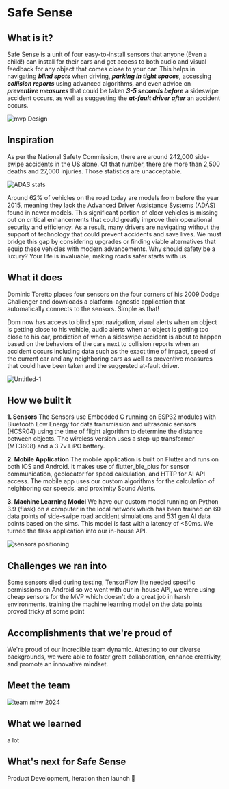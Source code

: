 # Safe Sense

## What is it?

Safe Sense is a unit of four easy-to-install sensors that anyone (Even a child!) can install for their cars and get access to both audio and visual feedback for any object that comes close to your car. This helps in navigating ***blind spots*** when driving, ***parking in tight spaces***,  accessing ***collision reports*** using advanced algorithms, and even advice on ***preventive measures*** that could be taken ***3-5 seconds before*** a sideswipe accident occurs, as well as suggesting the ***at-fault driver after***  an accident occurs.

![mvp Design](https://github.com/leonkoech/SafeSense-AI/assets/39020723/9ed9f175-6d43-44ac-9b08-3c5065da42ce)


## Inspiration
As per the National Safety Commission, there are around 242,000 side-swipe accidents in the US alone. Of that number, there are more than 2,500 deaths and 27,000 injuries. Those statistics are unacceptable.

![ADAS stats](https://github.com/leonkoech/SafeSense/assets/39020723/5492004d-a8f3-453e-a863-c8b13d20ba7d)

Around 62% of vehicles on the road today are models from before the year 2015, meaning they lack the Advanced Driver Assistance Systems (ADAS) found in newer models. This significant portion of older vehicles is missing out on critical enhancements that could greatly improve their operational security and efficiency. As a result, many drivers are navigating without the support of technology that could prevent accidents and save lives. We must bridge this gap by considering upgrades or finding viable alternatives that equip these vehicles with modern advancements. Why should safety be a luxury? Your life is invaluable; making roads safer starts with us.

## What it does
Dominic Toretto places four sensors on the four corners of his 2009 Dodge Challenger and downloads a platform-agnostic application that automatically connects to the sensors. Simple as that!


Dom now has access to blind spot navigation, visual alerts when an object is getting close to his vehicle, audio alerts when an object is getting too close to his car, prediction of when a sideswipe accident is about to happen based on the behaviors of the cars next to collision reports when an accident occurs including data such as the exact time of impact, speed of the current car and any neighboring cars as well as preventive measures that could have been taken and the suggested at-fault driver.

![Untitled-1](https://github.com/leonkoech/SafeSense-AI/assets/39020723/e3bead57-e897-44d1-a908-c942ac480ce1)

## How we built it

**1. Sensors**
The Sensors use Embedded C running on ESP32 modules with Bluetooth Low Energy for data transmission and ultrasonic sensors (HCSR04) using the time of flight algorithm to determine the distance between objects. The wireless version uses a step-up transformer (MT3608) and a 3.7v LiPO battery.

**2. Mobile Application**
The mobile application is built on Flutter and runs on both IOS and Android. It makes use of flutter_ble_plus for sensor communication, geolocator for speed calculation, and HTTP for AI API access. The mobile app uses our custom algorithms for the calculation of neighboring car speeds, and proximity Sound Alerts.

**3. Machine Learning Model**
We have our custom model running on Python 3.9 (flask) on a computer in the local network which has been trained on 60 data points of side-swipe road accident simulations and 531 gen AI data points based on the sims. This model is fast with a latency of <50ms. We turned the flask application into our in-house API.

![sensors positioning](https://github.com/leonkoech/SafeSense-AI/assets/39020723/2a08620f-4817-41d6-81b8-094d2d45a57f)

## Challenges we ran into
 Some sensors died during testing,  TensorFlow lite needed specific permissions on Android so we went with our in-house API, we were using cheap sensors for the MVP which doesn't do a great job in harsh environments, training the machine learning model on the data points proved tricky at some point

## Accomplishments that we're proud of
We're proud of our incredible team dynamic. Attesting to our diverse backgrounds, we were able to foster great collaboration, enhance creativity, and promote an innovative mindset.

## Meet the team
![team mhw 2024](https://github.com/leonkoech/SafeSense-AI/assets/39020723/f73d329a-fb86-4f1c-ab91-57bc863ef0c1)


## What we learned
a lot


## What's next for Safe Sense
Product Development, Iteration then launch 🚀

